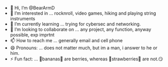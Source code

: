 - 👋 Hi, I’m @BearArmD
- 👀 I’m interested in ... rocknroll, video games, hiking and playing string instruments
- 🌱 I’m currently learning ... trying for cybersec and networking.
- 💞️ I’m looking to collaborate on ... any project, any function, anyway possible, exp imprtnt
- 📫 How to reach me ... generally email and cell phone
- 😄 Pronouns: ... does not matter much, but im a man, i answer to he or him.
- ⚡ Fun fact: ... 🍌bananas🍌 are berries, whereas 🍓strawberries🍓 are not.😏

<!---
BearArmD/BearArmD is a ✨ special ✨ repository because its `README.md` (this file) appears on your GitHub profile.
You can click the Preview link to take a look at your changes.
--->

